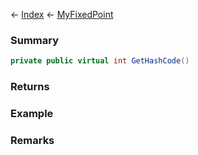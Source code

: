 ← [Index](Api-Index) ← [MyFixedPoint](VRage.MyFixedPoint)

### Summary

```csharp
private public virtual int GetHashCode()
```

### Returns

### Example

### Remarks

